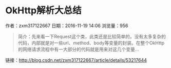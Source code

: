 # OkHttp解析大总结
作者：zxm317122667
日期：2016-11-19 14:06
浏览量：956
> 简介：先来看一下Request这个类，此类还是比较简单的，没有太多复杂的代码，内部就是对一些url、method、body等变量的封装。在整个OkHttp的网络请求流程中有一大部分的代码就是用来对这几个变量...

 链接：http://blog.csdn.net/zxm317122667/article/details/53217644
